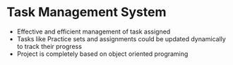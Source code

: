 <h1>Task Management System</h1>
<ul>
  <li>Effective and efficient management of task assigned</li>
  <li>Tasks like Practice sets and assignments could be updated dynamically to track their progress</li>
  <li>Project is completely based on object oriented programing</li>
</ul> 
